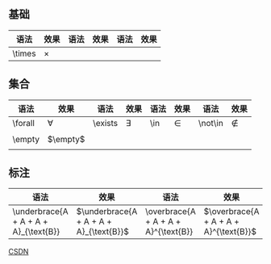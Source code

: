 ## 基础

| 语法   | 效果     | 语法 | 效果 | 语法 | 效果 |
| ------ | -------- | ---- | ---- | ---- | ---- |
| \times | $\times$ |      |      |      |      |

## 集合

| 语法    | 效果      | 语法    | 效果      | 语法 | 效果  | 语法    | 效果      |
| ------- | --------- | ------- | --------- | ---- | ----- | ------- | --------- |
| \forall | $\forall$ | \exists | $\exists$ | \in  | $\in$ | \not\in | $\not\in$ |
|         |           |         |           |      |       |         |           |
| \empty  | $\empty$  |         |           |      |       |         |           |
|         |           |         |           |      |       |         |           |



## 标注

| 语法                                  | 效果                                    | 语法                                 | 效果                                   |
| ------------------------------------- | --------------------------------------- | ------------------------------------ | -------------------------------------- |
| \underbrace{A + A + A + A}_{\text{B}} | $\underbrace{A + A + A + A}_{\text{B}}$ | \overbrace{A + A + A + A}^{\text{B}} | $\overbrace{A + A + A + A}^{\text{B}}$ |

[CSDN](https://blog.csdn.net/qq_34159047/article/details/102134178)